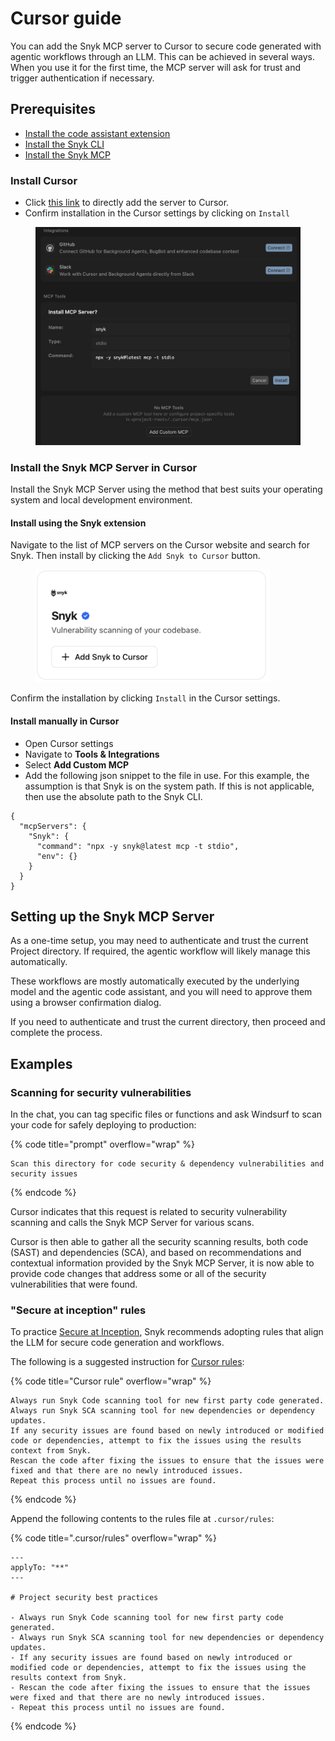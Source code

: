 # Cursor guide

You can add the Snyk MCP server to Cursor to secure code generated with agentic workflows through an LLM. This can be achieved in several ways. When you use it for the first time, the MCP server will ask for trust and trigger authentication if necessary.

## Prerequisites

* [Install the code assistant extension](cursor-guide.md#install-cursor)
* [Install the Snyk CLI](../../../cli-ide-and-ci-cd-integrations/snyk-cli/install-or-update-the-snyk-cli/)
* [Install the Snyk MCP](cursor-guide.md#install-the-snyk-mcp-server-in-cursor)

### Install Cursor

* Click [this link](cursor://anysphere.cursor-deeplink/mcp/install?name=snyk\&config=eyJjb21tYW5kIjoibnB4IC15IHNueWtAbGF0ZXN0IG1jcCAtdCBzdGRpbyJ9) to directly add the server to Cursor.
* Confirm installation in the Cursor settings by clicking on `Install`

<figure><img src="../../../.gitbook/assets/image (104).png" alt=""><figcaption></figcaption></figure>

### Install the Snyk MCP Server in Cursor

Install the Snyk MCP Server using the method that best suits your operating system and local development environment.

#### Install using the Snyk extension

Navigate to the list of MCP servers on the Cursor website and search for Snyk. Then install by clicking the `Add Snyk to Cursor` button.

<div data-full-width="false"><figure><img src="../../../.gitbook/assets/image (43).png" alt="" width="375"><figcaption></figcaption></figure></div>

Confirm the installation by clicking `Install` in the Cursor settings.

#### Install manually in Cursor

* Open Cursor settings
* Navigate to **Tools & Integrations**
* Select **Add Custom MCP**&#x20;
* Add the following json snippet to the file in use. For this example, the assumption is that  Snyk is on the system path. If this is not applicable, then use the absolute path to the Snyk CLI.

```json5
{
  "mcpServers": {
    "Snyk": {
      "command": "npx -y snyk@latest mcp -t stdio",
      "env": {}
    }
  }
}
```

## Setting up the Snyk MCP Server

As a one-time setup, you may need to authenticate and trust the current Project directory. If required, the agentic workflow will likely manage this automatically.

These workflows are mostly automatically executed by the underlying model and the agentic code assistant, and you will need to approve them using a browser confirmation dialog.&#x20;

If you need to authenticate and trust the current directory, then proceed and complete the process.

## Examples

### Scanning for security vulnerabilities

In the chat, you can tag specific files or functions and ask Windsurf to scan your code for safely deploying to production:

{% code title="prompt" overflow="wrap" %}
```
Scan this directory for code security & dependency vulnerabilities and security issues
```
{% endcode %}

Cursor indicates that this request is related to security vulnerability scanning and calls the Snyk MCP Server for various scans.

Cursor is then able to gather all the security scanning results, both code (SAST) and dependencies (SCA), and based on recommendations and contextual information provided by the Snyk MCP Server, it is now able to provide code changes that address some or all of the security vulnerabilities that were found.

### "Secure at inception" rules

To practice [Secure at Inception](https://snyk.io/solutions/secure-ai-generated-code/), Snyk recommends adopting rules that align the LLM for secure code generation and workflows.

The following is a suggested instruction for [Cursor rules](https://docs.cursor.com/en/context/rules):

{% code title="Cursor rule" overflow="wrap" %}
```
Always run Snyk Code scanning tool for new first party code generated.
Always run Snyk SCA scanning tool for new dependencies or dependency updates.
If any security issues are found based on newly introduced or modified code or dependencies, attempt to fix the issues using the results context from Snyk.
Rescan the code after fixing the issues to ensure that the issues were fixed and that there are no newly introduced issues.
Repeat this process until no issues are found.
```
{% endcode %}

Append the following contents to the rules file at `.cursor/rules`:

{% code title=".cursor/rules" overflow="wrap" %}
```
---
applyTo: "**"
---

# Project security best practices

- Always run Snyk Code scanning tool for new first party code generated.
- Always run Snyk SCA scanning tool for new dependencies or dependency updates.
- If any security issues are found based on newly introduced or modified code or dependencies, attempt to fix the issues using the results context from Snyk.
- Rescan the code after fixing the issues to ensure that the issues were fixed and that there are no newly introduced issues.
- Repeat this process until no issues are found.
```
{% endcode %}
